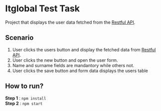 # Itglobal Test Task
Project that displays the user data fetched from the [Restful API](https://jsonplaceholder.typicode.com/users).

## Scenario
1) User clicks the users button and display the fetched data from [Restful API](https://jsonplaceholder.typicode.com/users). <br>
2) User clicks the new button and open the user form. <br>
3) Name and surname fields are mandantory while others not. <br>
4) User clicks the save button and form data displays the users table <br>

## How to run?
**Step 1** : `npm install` <br />
**Step 2** : `npm start`
